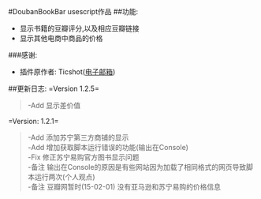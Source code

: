 #DoubanBookBar  usescript作品
##功能:

- 显示书籍的豆瓣评分,以及相应豆瓣链接
- 显示其他电商中商品的价格

###感谢:
- 插件原作者: Ticshot([电子邮箱](mailto:Ticshot@gmail.com))

##更新日志:
=Version 1.2.5=
>-Add 显示差价值

=Version: 1.2.1=  
>-Add 添加苏宁第三方商铺的显示  
>-Add 增加获取脚本运行错误的功能(输出在Console)  
>-Fix 修正苏宁易购官方图书显示问题  
>-备注 输出在Console的原因是有些网站因为加载了相同格式的网页导致脚本运行两次(个人观点)  
>-备注 豆瓣网暂时(15-02-01) 没有亚马逊和苏宁易购的价格信息  


